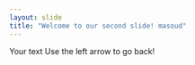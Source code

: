 ```yaml
---
layout: slide
title: "Welcome to our second slide! masoud"
---
```

Your text
Use the left arrow to go back!
